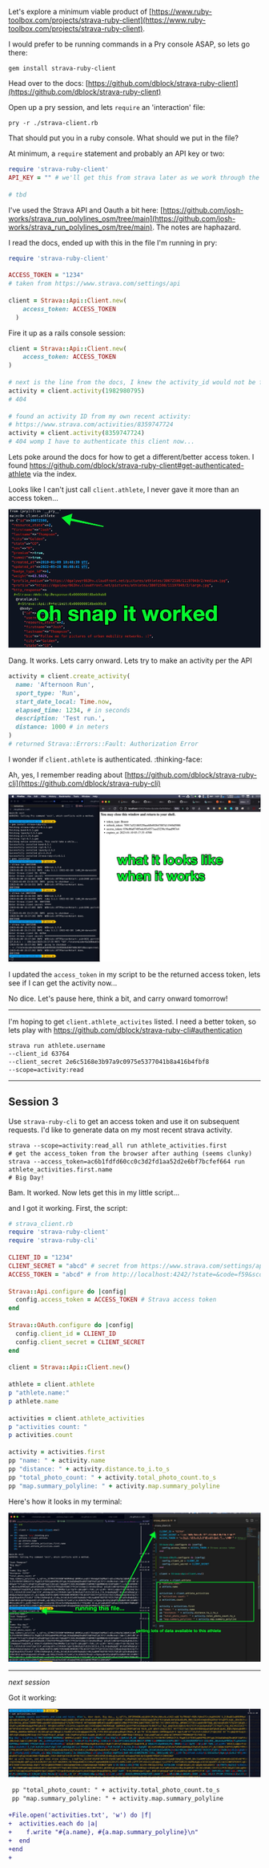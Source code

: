 ---
---

Let's explore a minimum viable product of [https://www.ruby-toolbox.com/projects/strava-ruby-client](https://www.ruby-toolbox.com/projects/strava-ruby-client).

I would prefer to be running commands in a Pry console ASAP, so lets go there:

```
gem install strava-ruby-client
```

Head over to the docs: [https://github.com/dblock/strava-ruby-client](https://github.com/dblock/strava-ruby-client)

Open up a pry session, and lets `require` an 'interaction' file:

```shell
pry -r ./strava-client.rb
```
That should put you in a ruby console. What should we put in the file?

At minimum, a `require` statement and probably an API key or two:
```ruby
require 'strava-ruby-client'
API_KEY = "" # we'll get this from strava later as we work through the docs, probably

# tbd

```

I've used the Strava API and Oauth a bit here: [https://github.com/josh-works/strava_run_polylines_osm/tree/main](https://github.com/josh-works/strava_run_polylines_osm/tree/main). The notes are haphazard.

I read the docs, ended up with this in the file I'm running in pry:

```ruby
require 'strava-ruby-client'

ACCESS_TOKEN = "1234" 
# taken from https://www.strava.com/settings/api

client = Strava::Api::Client.new(
    access_token: ACCESS_TOKEN
  )
```
Fire it up as a rails console session:

```ruby
client = Strava::Api::Client.new(
    access_token: ACCESS_TOKEN
)

# next is the line from the docs, I knew the activity_id would not be found
activity = client.activity(1982980795)
# 404

# found an activity ID from my own recent activity:
# https://www.strava.com/activities/8359747724
activity = client.activity(8359747724)
# 404 womp I have to authenticate this client now... 

```

Lets poke around the docs for how to get a different/better access token. I found https://github.com/dblock/strava-ruby-client#get-authenticated-athlete via the index.

Looks like I can't just call `client.athlete`, I never gave it more than an access token...

![strava_api_works](/images/2023-01-09-strava-01.jpg)

Dang. It works. Lets carry onward. Lets try to make an activity per the API

```ruby
activity = client.create_activity(
  name: 'Afternoon Run',
  sport_type: 'Run',
  start_date_local: Time.now,
  elapsed_time: 1234, # in seconds
  description: 'Test run.',
  distance: 1000 # in meters
)
# returned Strava::Errors::Fault: Authorization Error
```

I wonder if `client.athlete` is authenticated. :thinking-face:

Ah, yes, I remember reading about [https://github.com/dblock/strava-ruby-cli](https://github.com/dblock/strava-ruby-cli)

![strava ruby cli](images/2023-01-09-strava-cli.jpg)

I updated the `access_token` in my script to be the returned access token, lets see if I can get the activity now...

No dice. Let's pause here, think a bit, and carry onward tomorrow!

-----------------

I'm hoping to get `client.athlete_activites` listed. I need a better token, so lets play with https://github.com/dblock/strava-ruby-cli#authentication

```
strava run athlete.username
--client_id 63764
--client_secret 2e6c5168e3b97a9c0975e5377041b8a416b4fbf8 
--scope=activity:read
```

---------------------

## Session 3

Use `strava-ruby-cli` to get an access token and use it on subsequent requests. I'd like to generate data on my most recent strava activity.

```shell
strava --scope=activity:read_all run athlete_activities.first
# get the access_token from the browser after authing (seems clunky)
strava --access_token=ac6b1fdfd60cc0c3d2fd1aa52d2e6bf7bcfef664 run athlete_activities.first.name
# Big Day!
```

Bam. It worked. Now lets get this in my little script...

and I got it working. First, the script:

```ruby
# strava_client.rb
require 'strava-ruby-client'
require 'strava-ruby-cli'

CLIENT_ID = "1234"
CLIENT_SECRET = "abcd" # secret from https://www.strava.com/settings/api"
ACCESS_TOKEN = "abcd" # from http://localhost:4242/?state=&code=f59&scope=read,read_all

Strava::Api.configure do |config|
  config.access_token = ACCESS_TOKEN # Strava access token
end

Strava::OAuth.configure do |config|
  config.client_id = CLIENT_ID
  config.client_secret = CLIENT_SECRET
end

client = Strava::Api::Client.new()

athlete = client.athlete
p "athlete.name:"
p athlete.name

activities = client.athlete_activities
p "activities count: "
p activities.count

activity = activities.first
pp "name: " + activity.name
pp "distance: " + activity.distance.to_i.to_s
pp "total_photo_count: " + activity.total_photo_count.to_s
pp "map.summary_polyline: " + activity.map.summary_polyline 
```

Here's how it looks in my terminal: 

![running this little script](images/2023-01-11-run-strava-script.jpg)


-----------------

_next session_

Got it working:

![running this little script](images/2023-01-12-script.jpg)



```diff
 pp "total_photo_count: " + activity.total_photo_count.to_s
 pp "map.summary_polyline: " + activity.map.summary_polyline

+File.open('activities.txt', 'w') do |f|
+  activities.each do |a|
+    f.write "#{a.name}, #{a.map.summary_polyline}\n"
+  end
+end
+
```

